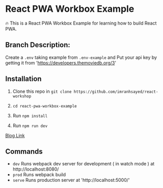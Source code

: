 # React PWA Workbox Example

:fire: This is a React PWA Workbox Example for learning how to build React PWA.


## Branch Description:
Create a `.env` taking example from `.env-example` and Put your api key by getting it from 'https://developers.themoviedb.org/3'

## Installation

1. Clone this repo in `git clone https://github.com/imranhsayed/react-workshop`

2. `cd react-pwa-workbox-example`

3. Run `npm install`
3. Run `npm run dev`

[Blog Link](https://medium.com/@imranhsayed/set-up-react-app-with-webpack-webpack-dev-server-and-babel-from-scratch-df398174446d)

## Commands

- `dev` Runs webpack dev server for development ( in watch mode ) at http://localhost:8080/
- `prod` Runs webpack build
- `serve` Runs production server at 'http://localhost:5000/'

